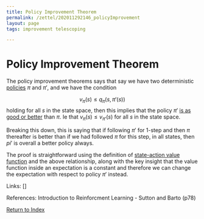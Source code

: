 ```yaml
---
title: Policy Improvement Theorem
permalink: /zettel/202011292146_policyImprovement
layout: page
tags: improvement telescoping

---
```

# Policy Improvement Theorem

The policy improvement theorems says that say we have two deterministic [policies](202011242107_rlPolicy) 
$\pi$ and $\pi'$, and we have the condition 

$$ v_{\pi}(s) \leq q_{\pi}(s, \pi'(s))$$
holding for all 
$s$ in the state space, then this implies that the policy $\pi'$ 
[is as good or better](202011252200_partialOrderingPolicies) than $\pi$. 
Ie that $v_{\pi}(s) \leq v_{\pi'}(s)$ for all $s$ in the state space. 

Breaking this down, this is saying that if following $\pi'$ for 1-step and then $\pi$ thereafter is better than if we had 
followed $\pi$ for this step, in all states, then $pi'$ is overall a better policy always. 

The proof is straightforward using the definition of [state-action value function](202011221903_actionValueFunction) 
and the above relationship, along with the key insight that the value function inside an 
expectation is a constant and therefore we can change the expectation with respect to 
policy $\pi'$ instead. 

Links: []

References: Introduction to Reinforcment Learning - Sutton and Barto (p78)

[Return to Index](index)